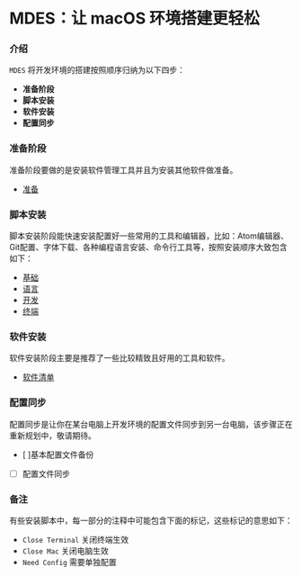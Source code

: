 # MDES：让 macOS 环境搭建更轻松

### 介绍

`MDES` 将开发环境的搭建按照顺序归纳为以下四步：

- **准备阶段**
- **脚本安装**
- **软件安装**
- **配置同步**

### 准备阶段

准备阶段要做的是安装软件管理工具并且为安装其他软件做准备。

- [准备](Scripts/prepare.sh)

### 脚本安装

脚本安装阶段能快速安装配置好一些常用的工具和编辑器，比如：Atom编辑器、Git配置、字体下载、各种编程语言安装、命令行工具等，按照安装顺序大致包含如下：

- [基础](Scripts/basic.sh)
- [语言](Scripts/language.sh)
- [开发](Scripts/develop.sh)
- [终端](Scripts/terminal.sh)

### 软件安装

软件安装阶段主要是推荐了一些比较精致且好用的工具和软件。

- [软件清单](Docs/applications.md)

### 配置同步

配置同步是让你在某台电脑上开发环境的配置文件同步到另一台电脑，该步骤正在重新规划中，敬请期待。

- [ ]基本配置文件备份
- [ ] 配置文件同步

### 备注

有些安装脚本中，每一部分的注释中可能包含下面的标记，这些标记的意思如下：

- `Close Terminal`   关闭终端生效
- `Close Mac`        关闭电脑生效
- `Need Config`      需要单独配置
